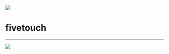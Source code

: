[![](https://bitbucket.org/fivetech/screenshots/downloads/fivetech_logo.gif)](http://www.fivetechsoft.com "FiveTech Software")

# fivetouch

***
[![](https://bitbucket.org/fivetech/screenshots/downloads/harbour.jpg)](https://harbour.github.io "The Harbour Project")

